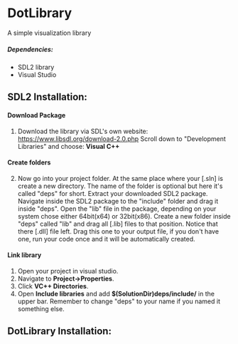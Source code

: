 # DotLibrary
A simple visualization library

##### Dependencies:
* SDL2 library
* Visual Studio

## SDL2 Installation:
#### Download Package
1. Download the library via SDL's own website:
https://www.libsdl.org/download-2.0.php
Scroll down to "Development Libraries" and choose: 
**Visual C++**

#### Create folders
2. Now go into your project folder. At the same place where your [.sln] is create a new directory.
The name of the folder is optional but here it's called "deps" for short.
Extract your downloaded SDL2 package.
Navigate inside the SDL2 package to the "include" folder and drag it inside "deps".
Open the "lib" file in the package, depending on your system chose either 64bit(x64) or 32bit(x86).
Create a new folder inside "deps" called "lib" and drag all [.lib] files to that position.
Notice that there [.dll] file left. Drag this one to your output file, if you don't have one, run your code once and it will be automatically created.

#### Link library
1. Open your project in visual studio. 
2. Navigate to **Project->Properties**. 
3. Click **VC++ Directories**. 
4. Open **Include libraries** and add __$(SolutionDir)**deps**/include/__ in the upper bar. Remember to change "deps" to your name if you named it something else.

## DotLibrary Installation:
